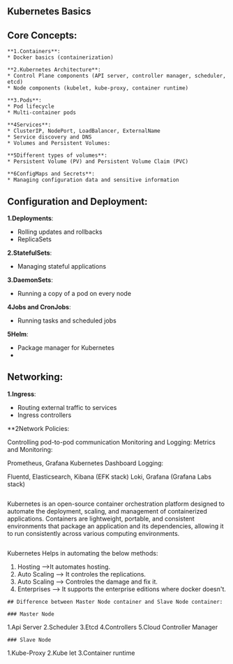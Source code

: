 ## Kubernetes Basics 

## Core Concepts:
```
**1.Containers**:
* Docker basics (containerization)
  
**2.Kubernetes Architecture**:
* Control Plane components (API server, controller manager, scheduler, etcd)
* Node components (kubelet, kube-proxy, container runtime)

**3.Pods**:
* Pod lifecycle
* Multi-container pods
  
**4Services**:
* ClusterIP, NodePort, LoadBalancer, ExternalName
* Service discovery and DNS
* Volumes and Persistent Volumes:

**5Different types of volumes**:
* Persistent Volume (PV) and Persistent Volume Claim (PVC)
  
**6ConfigMaps and Secrets**:
* Managing configuration data and sensitive information
```
  
## Configuration and Deployment:
**1.Deployments**:
* Rolling updates and rollbacks
* ReplicaSets
  
**2.StatefulSets**:
* Managing stateful applications
  
**3.DaemonSets**:
* Running a copy of a pod on every node

**4Jobs and CronJobs**:
* Running tasks and scheduled jobs
  
**5Helm**:
* Package manager for Kubernetes
* 
## Networking:

**1.Ingress**:
* Routing external traffic to services
* Ingress controllers
  
**2Network Policies:

Controlling pod-to-pod communication
Monitoring and Logging:
Metrics and Monitoring:

Prometheus, Grafana
Kubernetes Dashboard
Logging:

Fluentd, Elasticsearch, Kibana (EFK stack)
Loki, Grafana (Grafana Labs stack)
```
```
Kubernetes is an open-source container orchestration platform designed to automate the deployment,
scaling, and management of containerized applications. Containers are lightweight, portable,
and consistent environments that package an application and its dependencies, allowing it to run
consistently across various computing environments.
```
```
Kubernetes Helps in automating the below methods:
  1. Hosting -->It automates hosting.
  2. Auto Scaling --> It controles the replications.
  3. Auto Scaling --> Controles the damage and fix it.
  4. Enterprises --> It supports the enterprise editions where docker doesn't.
```
## Difference between Master Node container and Slave Node container:

### Master Node
```
1.Api Server
2.Scheduler
3.Etcd
4.Controllers
5.Cloud Controller Manager
```
### Slave Node
```
1.Kube-Proxy
2.Kube let
3.Container runtime
```
